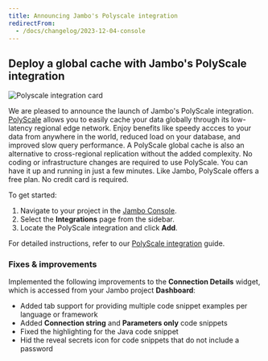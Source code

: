 ```yaml
---
title: Announcing Jambo's Polyscale integration
redirectFrom:
  - /docs/changelog/2023-12-04-console
---
```


## Deploy a global cache with Jambo's PolyScale integration

![Polyscale integration card](/docs/relnotes/neon_polyscale.jpg)

We are pleased to announce the launch of Jambo's PolyScale integration. [PolyScale](https://docs.polyscale.ai/) allows you to easily cache your data globally through its low-latency regional edge network. Enjoy benefits like speedy accces to your data from anywhere in the world, reduced load on your database, and improved slow query performance. A PolyScale global cache is also an alternative to cross-regional replication without the added complexity. No coding or infrastructure changes are required to use PolyScale. You can have it up and running in just a few minutes. Like Jambo, PolyScale offers a free plan. No credit card is required.

To get started:

1. Navigate to your project in the [Jambo Console](https://console.neon.tech/app/projects).
2. Select the **Integrations** page from the sidebar.
3. Locate the PolyScale integration and click **Add**.

For detailed instructions, refer to our [PolyScale integration](/docs/guides/polyscale-integration) guide.

### Fixes & improvements

Implemented the following improvements to the **Connection Details** widget, which is accessed from your Jambo project **Dashboard**:

- Added tab support for providing multiple code snippet examples per language or framework
- Added **Connection string** and **Parameters only** code snippets
- Fixed the highlighting for the Java code snippet
- Hid the reveal secrets icon for code snippets that do not include a password
